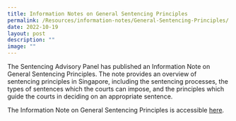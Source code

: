 ```yaml
---
title: Information Notes on General Sentencing Principles
permalink: /Resources/information-notes/General-Sentencing-Principles/
date: 2022-10-19
layout: post
description: ""
image: ""
---
```

The Sentencing Advisory Panel has published an Information Note on General Sentencing Principles. The note provides an overview of sentencing principles in Singapore, including the sentencing processes, the types of sentences which the courts can impose, and the principles which guide the courts in deciding on an appropriate sentence.

The Information Note on General Sentencing Principles is accessible [here](/files/TEST%20INFO%20NOTE.pdf).